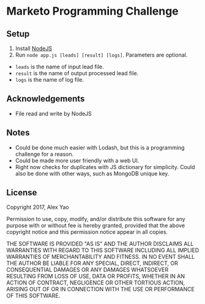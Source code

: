 # Marketo Programming Challenge

## Setup

1. Install [NodeJS](https://nodejs.org/)
2. Run `node app.js [leads] [result] [logs]`. Parameters are optional.
  * `leads` is the name of input lead file.
  * `result` is the name of output processed lead file.
  * `logs` is the name of log file.

## Acknowledgements
* File read and write by NodeJS

## Notes
* Could be done much easier with Lodash, but this is a programming challenge for a reason.
* Could be made more user friendly with a web UI.
* Right now checks for duplicates with JS dictionary for simplicity. Could also be done with other ways, such as MongoDB unique key.

## License

Copyright 2017, Alex Yao

Permission to use, copy, modify, and/or distribute this software for any purpose with or without fee is hereby granted, provided that the above copyright notice and this permission notice appear in all copies.

THE SOFTWARE IS PROVIDED "AS IS" AND THE AUTHOR DISCLAIMS ALL WARRANTIES WITH REGARD TO THIS SOFTWARE INCLUDING ALL IMPLIED WARRANTIES OF MERCHANTABILITY AND FITNESS. IN NO EVENT SHALL THE AUTHOR BE LIABLE FOR ANY SPECIAL, DIRECT, INDIRECT, OR CONSEQUENTIAL DAMAGES OR ANY DAMAGES WHATSOEVER RESULTING FROM LOSS OF USE, DATA OR PROFITS, WHETHER IN AN ACTION OF CONTRACT, NEGLIGENCE OR OTHER TORTIOUS ACTION, ARISING OUT OF OR IN CONNECTION WITH THE USE OR PERFORMANCE OF THIS SOFTWARE.
